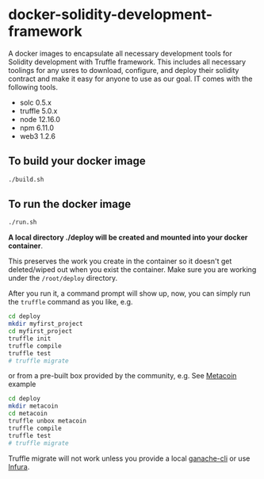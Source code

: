# docker-solidity-development-framework

A docker images to encapsulate all necessary development tools for Solidity development with Truffle framework.
This includes all necessary toolings for any usres to download, configure, and deploy their solidity contract
and make it easy for anyone to use as our goal. IT comes with the following tools.

- solc 0.5.x
- truffle 5.0.x
- node 12.16.0
- npm 6.11.0
- web3 1.2.6

## To build your docker image

```bash
./build.sh
```

## To run the docker image

```bash
./run.sh
```

**A local directory ./deploy will be created and mounted into your docker container**.

This preserves the work you create in the container so it doesn't get deleted/wiped out when
you exist the container. Make sure you are working under the `/root/deploy` directory.

After you run it, a command prompt will show up, now, you can simply run the `truffle` command
as you like, e.g.

```bash
cd deploy
mkdir myfirst_project
cd myfirst_project
truffle init
truffle compile
truffle test
# truffle migrate
```

or from a pre-built box provided by the community, e.g. See [Metacoin](https://truffleframework.com/boxes/metacoin) example

```bash
cd deploy
mkdir metacoin
cd metacoin
truffle unbox metacoin
truffle compile
truffle test
# truffle migrate
```

Truffle migrate will not work unless you provide a local [ganache-cli](https://github.com/trufflesuite/ganache-cli)
or use [Infura](https://truffleframework.com/tutorials/using-infura-custom-provider).
